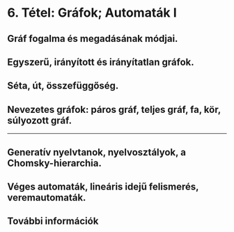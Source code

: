 # 6. Tétel: Gráfok; Automaták I

## Gráf fogalma és megadásának módjai. 
## Egyszerű, irányított és irányítatlan gráfok. 
## Séta, út, összefüggőség. 
## Nevezetes gráfok: páros gráf, teljes gráf, fa, kör, súlyozott gráf.

--------------------

## Generatív nyelvtanok, nyelvosztályok, a Chomsky-hierarchia. 
## Véges automaták, lineáris idejű felismerés, veremautomaták.


## További információk